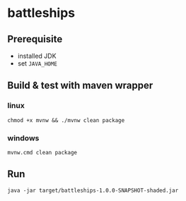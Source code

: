# battleships

## Prerequisite

- installed JDK
- set `JAVA_HOME`

## Build & test with maven wrapper

### linux 
`chmod +x mvnw && ./mvnw clean package`

### windows 
`mvnw.cmd clean package`

## Run
`java -jar target/battleships-1.0.0-SNAPSHOT-shaded.jar`
